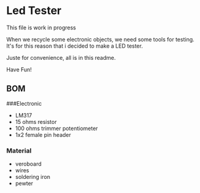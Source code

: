 # Led Tester
This file is work in progress

When we recycle some electronic objects, we need some tools for testing.
It's for this reason that i decided to make a LED tester.

Juste for convenience, all is in this readme.

Have Fun!

## BOM
###Electronic
+ LM317
+ 15 ohms resistor
+ 100 ohms trimmer potentiometer
+ 1x2 female pin header

### Material
+ veroboard
+ wires
+ soldering iron
+ pewter
